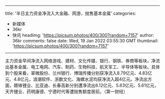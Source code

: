 
---
title: '半日主力资金净流入大金融、网游，抛售基本金属'
categories: 
 - 新媒体
 - 36kr
 - 快讯
headimg: 'https://picsum.photos/400/300?random=7157'
author: 36kr
comments: false
date: Wed, 19 Jan 2022 03:55:30 GMT
thumbnail: 'https://picsum.photos/400/300?random=7157'
---

<div>   
主力资金早间净流入网络游戏、建材、文化传媒、银行、钢铁、券商等板块，净流出基本金属、电工电网、汽车、制药、生物科技、航天军工、半导体等板块。具体到个股来看，翠微股份、兰州银行、博瑞传播分别获净流入8.79亿元、4.83亿元、4.8亿元，浪潮软件、浙数文化、海螺水泥均获净流入超4亿元。净流出方面，赣锋锂业、比亚迪、长春高新分别遭净流出6.12亿元、5.63亿元、5.61亿元，天齐锂业、药明康德、宁德时代等遭抛售额度居前。（第一财经）  
</div>
            
